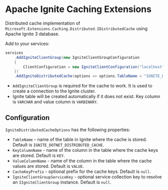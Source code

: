# Apache Ignite Caching Extensions

Distributed cache implementation of `Microsoft.Extensions.Caching.Distributed.IDistributedCache` using Apache Ignite 3 database.

Add to your services:

```csharp
services
    .AddIgniteClientGroup(new IgniteClientGroupConfiguration
    {
        ClientConfiguration = new IgniteClientConfiguration("localhost")
    })
    .AddIgniteDistributedCache(options => options.TableName = "IGNITE_DISTRIBUTED_CACHE");
```

* `AddIgniteClientGroup` is required for the cache to work. It is used to create a connection to the Ignite cluster.
* Ignite table will be created automatically if it does not exist. Key column is `VARCHAR` and value column is `VARBINARY`.

## Configuration

`IgniteDistributedCacheOptions` has the following properties:
* `TableName` - name of the table in Ignite where the cache is stored. Default is `IGNITE_DOTNET_DISTRIBUTED_CACHE`.
* `KeyColumnName` - name of the column in the table where the cache keys are stored. Default is `KEY`.
* `ValueColumnName` - name of the column in the table where the cache values are stored. Default is `VALUE`.
* `CacheKeyPrefix` - optional prefix for the cache keys. Default is `null`.
* `IgniteClientGroupServiceKey` - optional service collection key to resolve an `IIgniteClientGroup` instance. Default is `null`. 
